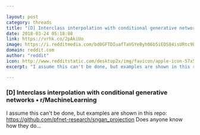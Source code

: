 ```yaml
---

layout: post
category: threads
title: "[D] Interclass interpolation with conditional generative networks"
date: 2018-03-24 05:18:08
link: https://vrhk.co/2pAkiUo
image: https://i.redditmedia.com/bd0GFTDIuafTaVGYeByh06b5iEDS84isURtc9b2JEIA.jpg?w=320&s=9b3539ce834fe31f53541d7944c52700
domain: reddit.com
author: "reddit"
icon: http://www.redditstatic.com/desktop2x/img/favicon/apple-icon-57x57.png
excerpt: "I assume this can't be done, but examples are shown in this repo: <https://github.com/pfnet-research/sngan_projection> Does anyone know how they do..."

---
```


### [D] Interclass interpolation with conditional generative networks • r/MachineLearning

I assume this can't be done, but examples are shown in this repo: <https://github.com/pfnet-research/sngan_projection> Does anyone know how they do...